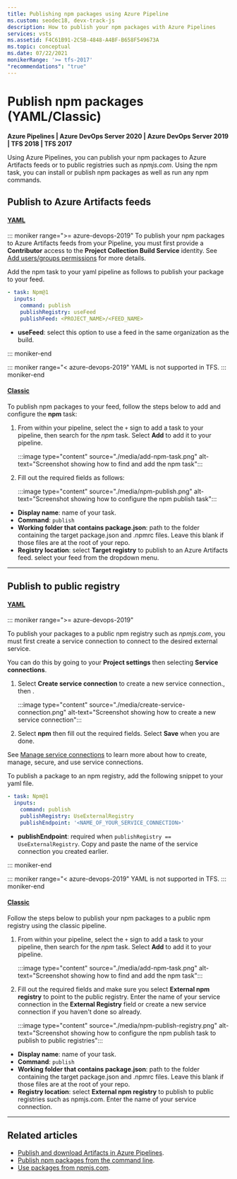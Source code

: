 ```yaml
---
title: Publishing npm packages using Azure Pipeline 
ms.custom: seodec18, devx-track-js
description: How to publish your npm packages with Azure Pipelines
services: vsts
ms.assetid: F4C61B91-2C5B-4848-A4BF-B658F549673A
ms.topic: conceptual
ms.date: 07/22/2021
monikerRange: '>= tfs-2017'
"recommendations": "true"
---
```


# Publish npm packages (YAML/Classic)

**Azure Pipelines | Azure DevOps Server 2020 | Azure DevOps Server 2019 | TFS 2018 | TFS 2017**

Using Azure Pipelines, you can publish your npm packages to Azure Artifacts feeds or to public registries such as *npmjs.com*. Using the npm task, you can install or publish npm packages as well as run any npm commands.

## Publish to Azure Artifacts feeds

#### [YAML](#tab/yaml/)

::: moniker range=">= azure-devops-2019"
To publish your npm packages to Azure Artifacts feeds from your Pipeline, you must first provide a **Contributor** access to the **Project Collection Build Service** identity. See [Add users/groups permissions](../../artifacts/feeds/feed-permissions.md#adding-usersgroups-permissions-to-a-feed) for more details.

Add the npm task to your yaml pipeline as follows to publish your package to your feed.

```yaml
- task: Npm@1
  inputs:
    command: publish
    publishRegistry: useFeed
    publishFeed: <PROJECT_NAME>/<FEED_NAME>
```

- **useFeed**: select this option to use a feed in the same organization as the build.

::: moniker-end

::: moniker range="< azure-devops-2019"
YAML is not supported in TFS.
::: moniker-end

#### [Classic](#tab/classic/)

To publish npm packages to your feed, follow the steps below to add and configure the **npm** task:

1. From within your pipeline, select the `+` sign to add a task to your pipeline, then search for the *npm* task. Select **Add** to add it to your pipeline.

    :::image type="content" source="./media/add-npm-task.png" alt-text="Screenshot showing how to find and add the npm task"::: 

1. Fill out the required fields as follows:

    :::image type="content" source="./media/npm-publish.png" alt-text="Screenshot showing how to configure the npm publish task":::

- **Display name**: name of your task.
- **Command**: `publish`
- **Working folder that contains package.json**: path to the folder containing the target package.json and .npmrc files. Leave this blank if those files are at the root of your repo.
- **Registry location**: select **Target registry** to publish to an Azure Artifacts feed. select your feed from the dropdown menu.

* * *

## Publish to public registry

#### [YAML](#tab/yaml/)

::: moniker range=">= azure-devops-2019"

To publish your packages to a public npm registry such as *npmjs.com*, you must first create a service connection to connect to the desired external service.

You can do this by going to your **Project settings** then selecting **Service connections**.

1. Select **Create service connection** to create a new service connection., then .

    :::image type="content" source="./media/create-service-connection.png" alt-text="Screenshot showing how to create a new service connection":::

1. Select **npm** then fill out the required fields. Select **Save** when you are done. 

See [Manage service connections](../library/service-endpoints.md) to learn more about how to create, manage, secure, and use service connections.

To publish a package to an npm registry, add the following snippet to your yaml file.

```yaml
- task: Npm@1
  inputs:
    command: publish
    publishRegistry: UseExternalRegistry
    publishEndpoint: '<NAME_OF_YOUR_SERVICE_CONNECTION>'
```

- **publishEndpoint**: required when `publishRegistry == UseExternalRegistry`. Copy and paste the name of the service connection you created earlier.

::: moniker-end

::: moniker range="< azure-devops-2019"
YAML is not supported in TFS.
::: moniker-end

#### [Classic](#tab/classic/)

Follow the steps below to publish your npm packages to a public npm registry using the classic pipeline.

1. From within your pipeline, select the `+` sign to add a task to your pipeline, then search for the *npm* task. Select **Add** to add it to your pipeline.

    :::image type="content" source="./media/add-npm-task.png" alt-text="Screenshot showing how to find and add the npm task"::: 

1. Fill out the required fields and make sure you select **External npm registry** to point to the public registry. Enter the name of your service connection in the **External Registry** field or create a new service connection if you haven't done so already.

    :::image type="content" source="./media/npm-publish-registry.png" alt-text="Screenshot showing how to configure the npm publish task to publish to public registries":::

- **Display name**: name of your task.
- **Command**: `publish`
- **Working folder that contains package.json**: path to the folder containing the target package.json and .npmrc files. Leave this blank if those files are at the root of your repo.
- **Registry location**: select **External npm registry** to publish to public registries such as npmjs.com. Enter the name of your service connection.

* * *

## Related articles

- [Publish and download Artifacts in Azure Pipelines](./pipeline-artifacts.md).
- [Publish npm packages from the command line](../../artifacts/npm/publish.md).
- [Use packages from npmjs.com](../../artifacts/npm/upstream-sources.md).
